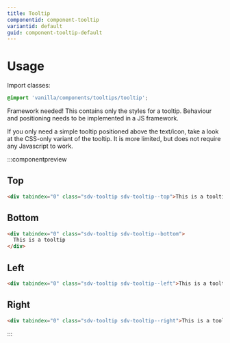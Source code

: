 ```yaml
---
title: Tooltip
componentid: component-tooltip
variantid: default
guid: component-tooltip-default
---
```


# Usage

Import classes:

```scss
@import 'vanilla/components/tooltips/tooltip';
```

Framework needed! This contains only the styles for a tooltip. Behaviour and positioning needs to be implemented in a JS framework.

If you only need a simple tooltip positioned above the text/icon, take a look at the CSS-only variant of the tooltip. It is more limited, but does not require any Javascript to work.

:::componentpreview

## Top

```html
<div tabindex="0" class="sdv-tooltip sdv-tooltip--top">This is a tooltip</div>
```

## Bottom

```html
<div tabindex="0" class="sdv-tooltip sdv-tooltip--bottom">
  This is a tooltip
</div>
```

## Left

```html
<div tabindex="0" class="sdv-tooltip sdv-tooltip--left">This is a tooltip</div>
```

## Right

```html
<div tabindex="0" class="sdv-tooltip sdv-tooltip--right">This is a tooltip</div>
```

:::
